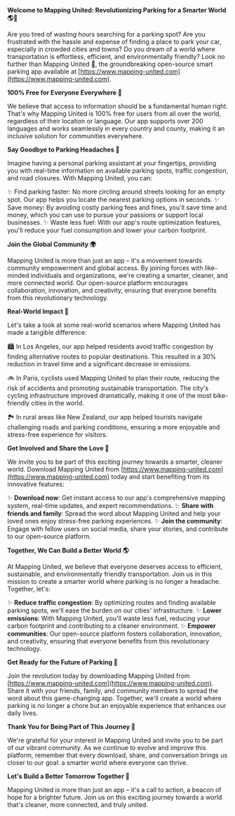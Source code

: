 **Welcome to Mapping United: Revolutionizing Parking for a Smarter World 🌎🚗**

Are you tired of wasting hours searching for a parking spot? Are you frustrated with the hassle and expense of finding a place to park your car, especially in crowded cities and towns? Do you dream of a world where transportation is effortless, efficient, and environmentally friendly? Look no further than Mapping United 🌟, the groundbreaking open-source smart parking app available at [https://www.mapping-united.com](https://www.mapping-united.com).

**100% Free for Everyone Everywhere 🌈**

We believe that access to information should be a fundamental human right. That's why Mapping United is 100% free for users from all over the world, regardless of their location or language. Our app supports over 200 languages and works seamlessly in every country and county, making it an inclusive solution for communities everywhere.

**Say Goodbye to Parking Headaches 🚫**

Imagine having a personal parking assistant at your fingertips, providing you with real-time information on available parking spots, traffic congestion, and road closures. With Mapping United, you can:

✨ Find parking faster: No more circling around streets looking for an empty spot. Our app helps you locate the nearest parking options in seconds.
✨ Save money: By avoiding costly parking fees and fines, you'll save time and money, which you can use to pursue your passions or support local businesses.
✨ Waste less fuel: With our app's route optimization features, you'll reduce your fuel consumption and lower your carbon footprint.

**Join the Global Community 🌍**

Mapping United is more than just an app – it's a movement towards community empowerment and global access. By joining forces with like-minded individuals and organizations, we're creating a smarter, cleaner, and more connected world. Our open-source platform encourages collaboration, innovation, and creativity, ensuring that everyone benefits from this revolutionary technology.

**Real-World Impact 🌟**

Let's take a look at some real-world scenarios where Mapping United has made a tangible difference:

🏙️ In Los Angeles, our app helped residents avoid traffic congestion by finding alternative routes to popular destinations. This resulted in a 30% reduction in travel time and a significant decrease in emissions.

🚲 In Paris, cyclists used Mapping United to plan their route, reducing the risk of accidents and promoting sustainable transportation. The city's cycling infrastructure improved dramatically, making it one of the most bike-friendly cities in the world.

🏞️ In rural areas like New Zealand, our app helped tourists navigate challenging roads and parking conditions, ensuring a more enjoyable and stress-free experience for visitors.

**Get Involved and Share the Love 🤝**

We invite you to be part of this exciting journey towards a smarter, cleaner world. Download Mapping United from [https://www.mapping-united.com](https://www.mapping-united.com) today and start benefiting from its innovative features:

✨ **Download now**: Get instant access to our app's comprehensive mapping system, real-time updates, and expert recommendations.
✨ **Share with friends and family**: Spread the word about Mapping United and help your loved ones enjoy stress-free parking experiences.
✨ **Join the community**: Engage with fellow users on social media, share your stories, and contribute to our open-source platform.

**Together, We Can Build a Better World 🌎**

At Mapping United, we believe that everyone deserves access to efficient, sustainable, and environmentally friendly transportation. Join us in this mission to create a smarter world where parking is no longer a headache. Together, let's:

✨ **Reduce traffic congestion**: By optimizing routes and finding available parking spots, we'll ease the burden on our cities' infrastructure.
✨ **Lower emissions**: With Mapping United, you'll waste less fuel, reducing your carbon footprint and contributing to a cleaner environment.
✨ **Empower communities**: Our open-source platform fosters collaboration, innovation, and creativity, ensuring that everyone benefits from this revolutionary technology.

**Get Ready for the Future of Parking 🚀**

Join the revolution today by downloading Mapping United from [https://www.mapping-united.com](https://www.mapping-united.com). Share it with your friends, family, and community members to spread the word about this game-changing app. Together, we'll create a world where parking is no longer a chore but an enjoyable experience that enhances our daily lives.

**Thank You for Being Part of This Journey 🙏**

We're grateful for your interest in Mapping United and invite you to be part of our vibrant community. As we continue to evolve and improve this platform, remember that every download, share, and conversation brings us closer to our goal: a smarter world where everyone can thrive.

**Let's Build a Better Tomorrow Together 🌟**

Mapping United is more than just an app – it's a call to action, a beacon of hope for a brighter future. Join us on this exciting journey towards a world that's cleaner, more connected, and truly united.